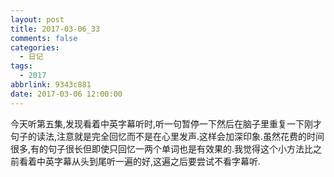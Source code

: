 ```yaml
---
layout: post
title: 2017-03-06_33
comments: false
categories:
  - 日记
tags:
  - 2017
abbrlink: 9343c881
date: 2017-03-06 12:00:00
---
```


  今天听第五集,发现看着中英字幕听时,听一句暂停一下然后在脑子里重复一下刚才句子的读法,注意就是完全回忆而不是在心里发声.这样会加深印象.虽然花费的时间很多,有的句子很长但即使只回忆一两个单词也是有效果的.我觉得这个小方法比之前看着中英字幕从头到尾听一遍的好,这遍之后要尝试不看字幕听.
